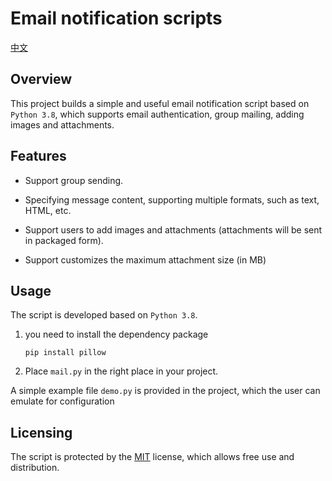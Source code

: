 # Email notification scripts

[中文](./README-cn.md)

## Overview

This project builds a simple and useful email notification script based on `Python 3.8`, which supports email authentication, group mailing, adding images and attachments.

## Features

* Support group sending.

* Specifying message content, supporting multiple formats, such as text, HTML, etc.

* Support users to add images and attachments (attachments will be sent in packaged form).

* Support customizes the maximum attachment size (in MB)

## Usage 

The script is developed based on `Python 3.8`.

1. you need to install the dependency package

    ```git
    pip install pillow
    ```

2. Place ``mail.py`` in the right place in your project.

A simple example file ``demo.py`` is provided in the project, which the user can emulate for configuration

## Licensing

The script is protected by the [MIT](./LICENSE) license, which allows free use and distribution.
